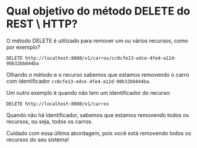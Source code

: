 # Qual objetivo do método DELETE do REST \ HTTP?

O método DELETE é utilizado para remover um ou vários recursos, como por exemplo?

```
DELETE http://localhost:8080/v1/carros/cc0cfe13-edce-4fe4-a12d-90b32bb844ba
```

Olhando o método e o recurso sabemos que estamos removendo o carro com identificador `cc0cfe13-edce-4fe4-a12d-90b32bb844ba`.

Um outro exemplo é quando não tem um identificador do recurso:

```
DELETE http://localhost:8080/v1/carros
```

Quando não há identificador, sabemos que estamos removendo todos os recursos, ou seja, todos os carros.

Cuidado com essa última abordagem, pois você está removendo todos os recursos do seu sistema!
